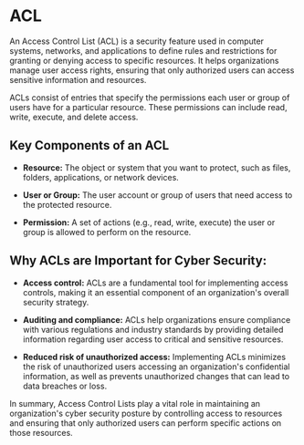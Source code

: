 # ACL

An Access Control List (ACL) is a security feature used in computer systems, networks, and applications to define rules and restrictions for granting or denying access to specific resources. It helps organizations manage user access rights, ensuring that only authorized users can access sensitive information and resources.

ACLs consist of entries that specify the permissions each user or group of users have for a particular resource. These permissions can include read, write, execute, and delete access.

## Key Components of an ACL

- **Resource:** The object or system that you want to protect, such as files, folders, applications, or network devices.

- **User or Group:** The user account or group of users that need access to the protected resource.

- **Permission:** A set of actions (e.g., read, write, execute) the user or group is allowed to perform on the resource.

## Why ACLs are Important for Cyber Security:

- **Access control:** ACLs are a fundamental tool for implementing access controls, making it an essential component of an organization's overall security strategy.

- **Auditing and compliance:** ACLs help organizations ensure compliance with various regulations and industry standards by providing detailed information regarding user access to critical and sensitive resources.

- **Reduced risk of unauthorized access:** Implementing ACLs minimizes the risk of unauthorized users accessing an organization's confidential information, as well as prevents unauthorized changes that can lead to data breaches or loss.

In summary, Access Control Lists play a vital role in maintaining an organization's cyber security posture by controlling access to resources and ensuring that only authorized users can perform specific actions on those resources.
